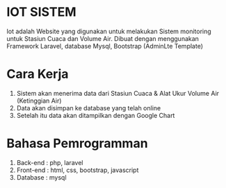 # IOT SISTEM
Iot adalah Website yang digunakan untuk melakukan Sistem monitoring untuk Stasiun Cuaca dan Volume Air. Dibuat dengan menggunakan Framework Laravel, database Mysql, Bootstrap (AdminLte Template)
# Cara Kerja
1. Sistem akan menerima data dari Stasiun Cuaca & Alat Ukur Volume Air (Ketinggian Air)
2. Data akan disimpan ke database yang telah online
3. Setelah itu data akan ditampilkan dengan Google Chart
# Bahasa Pemrogramman
1. Back-end     : php, laravel
2. Front-end    : html, css, bootstrap, javascript
3. Database     : mysql
